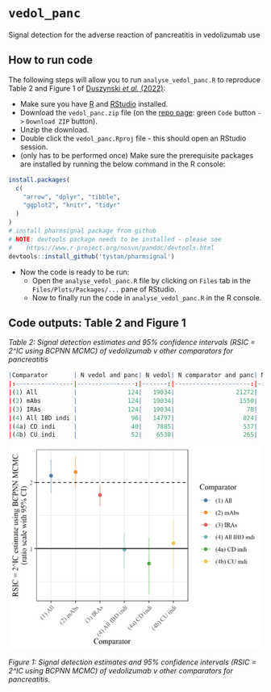 

# `vedol_panc`


Signal detection for the adverse reaction of pancreatitis in vedolizumab use 



## How to run code

The following steps will allow you to run `analyse_vedol_panc.R` to reproduce Table 2 and Figure 1 of
[Duszynski *et al.* (2022)](https://doi-link-to-come-com):

* Make sure you have [R](https://cran.r-project.org/) and [RStudio](https://www.rstudio.com/products/rstudio/download/) installed.
* Download the `vedol_panc.zip` file (on the [repo page](https://github.com/tystan/vedol_panc): green `Code` button `->` `Download ZIP` button).
* Unzip the download.
* Double click the `vedol_panc.Rproj` file - this should open an RStudio session.
* (only has to be performed once) Make sure the prerequisite packages are installed by running the below command in the R console:
```r
install.packages(
  c(
    "arrow", "dplyr", "tibble", 
    "ggplot2", "knitr", "tidyr"
  )
)
# install pharmsignal package from github
# NOTE: devtools package needs to be installed - please see 
#    https://www.r-project.org/nosvn/pandoc/devtools.html
devtools::install_github('tystan/pharmsignal')
```
* Now the code is ready to be run:
    + Open the `analyse_vedol_panc.R` file by clicking on `Files` tab in the `Files/Plots/Packages/...` pane of RStudio.
    + Now to finally run the code in `analyse_vedol_panc.R` in the R console.



## Code outputs: Table 2 and Figure 1

*Table 2: Signal detection estimates and 95% confidence intervals (RSIC = 2^IC using BCPNN MCMC) of vedolizumab v other comparators for pancreatitis*

```r
|Comparator       | N vedol and panc| N vedol| N comparator and panc| N comparator|RSIC = 2^IC        |
|:----------------|----------------:|-------:|---------------------:|------------:|:------------------|
|(1) All          |              124|   19034|                 21272|      7067209|2.15 (1.79, 2.54)* |
|(2) mAbs         |              124|   19034|                  1550|       558201|2.24 (1.87, 2.63)* |
|(3) IRAs         |              124|   19034|                    78|        35486|1.75 (1.56, 1.94)  |
|(4) All IBD indi |               96|   14797|                   824|       125466|0.99 (0.81, 1.18)  |
|(4a) CD indi     |               40|    7885|                   537|        89236|0.86 (0.62, 1.12)  |
|(4b) CU indi     |               52|    6538|                   265|        35658|1.06 (0.81, 1.33)  |
```

![](fig/fig1.png)

*Figure 1: Signal detection estimates and 95% confidence intervals (RSIC = 2^IC using BCPNN MCMC) of vedolizumab v other comparators for pancreatitis*.

